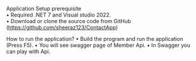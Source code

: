 Application Setup prerequisite  
	• Required .NET 7 and Visual studio 2022.	
	• Download or clone the source code from GitHub (https://github.com/sheeraz123/ContactApp)

How to run the application?
	• Build the program and run the application (Press F5).	
	• You will see swagger page of Member Api.
	• In Swagger you can play with Api.


